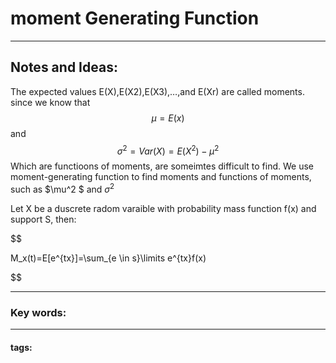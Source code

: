 # moment Generating Function

---
## Notes and Ideas:
The expected values E(X),E(X2),E(X3),…,and E(Xr) are called moments.
since we know that $$\mu = E(x)$$ and $$\sigma^2=Var(X)=E(X^2)-\mu^2$$
Which are functioons of moments, are someimtes difficult to find.
We use moment-generating function to find moments and functions of moments, such as $\mu^2 $    and     $\sigma^2$



Let X be a duscrete radom varaible with probability mass function f(x) and support S, then:

$$

M_x(t)=E[e^{tx}]=\sum_{e \in  s}\limits e^{tx}f(x)


$$





---
### Key words:
---
#### tags:









	

